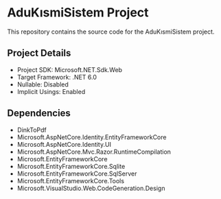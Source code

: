 # AduKısmiSistem Project

This repository contains the source code for the AduKısmiSistem project.

## Project Details

- Project SDK: Microsoft.NET.Sdk.Web
- Target Framework: .NET 6.0
- Nullable: Disabled
- Implicit Usings: Enabled

## Dependencies

- DinkToPdf
- Microsoft.AspNetCore.Identity.EntityFrameworkCore
- Microsoft.AspNetCore.Identity.UI
- Microsoft.AspNetCore.Mvc.Razor.RuntimeCompilation
- Microsoft.EntityFrameworkCore
- Microsoft.EntityFrameworkCore.Sqlite
- Microsoft.EntityFrameworkCore.SqlServer
- Microsoft.EntityFrameworkCore.Tools
- Microsoft.VisualStudio.Web.CodeGeneration.Design
